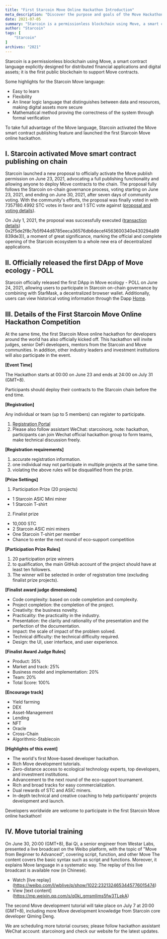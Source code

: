 ```yaml
---
title: "First Starcoin Move Online Hackathon Introduction"
meta_description: "Discover the purpose and goals of the Move Hackathon, promoting blockchain innovation and development."
date: 2021-07-05
summary: "Starcoin is a permissionless blockchain using Move, a smart contract language explicitly designed for distributed financial applications and digital assets; it is the first public blockchain to support Move contracts. Starcoin activated the Move smart contract publishing feature and launched the first Starcoin Move online hackathon."
author: "Starcoin"
tags: [
    "Starcoin"
]
archives: "2021"
---
```


Starcoin is a permissionless blockchain using Move, a smart contract language explicitly designed for distributed financial applications and digital assets; it is the first public blockchain to support Move contracts. 

Some highlights for the Starcoin Move language:

* Easy to learn
* Flexibility
* An linear logic language that distinguishes between data and resources, making digital assets more secure
* Mathematical method proving the correctness of the system through formal verification

To take full advantage of the Move language, Starcoin activated the Move smart contract publishing feature and launched the first Starcoin Move online hackathon.

## I. Starcoin activated Move smart contract publishing on chain

Starcoin launched a new proposal to officially activate the Move publish permission on June 23, 2021, advocating a full publishing functionality and allowing anyone to deploy Move contracts to the chain. The proposal fully follows the Starcoin on-chain governance process, voting starting on June 23, 2021, and ending on June 30, 2021, after seven days of community voting. With the community's efforts, the proposal was finally voted in with 7357180.4992 STC votes in favor and 1 STC vote against ([proposal and voting details](https://poll.starcoin.org/polls/detail/1)).

On July 1, 2021, the proposal was successfully executed ([transaction details](https://stcscan.io/main/transactions/detail/)) 0x2f5de2f8c7b5f944d8785eeca36576db6decef4563600340e430294a99839de3)), a moment of great significance, marking the official and complete opening of the Starcoin ecosystem to a whole new era of decentralized applications.

## II. Officially released the first DApp of Move ecology - POLL

Starcoin officially released the first DApp in Move ecology - POLL on June 24, 2021, allowing users to participate in Starcoin on-chain governance by combining with StarMask, a decentralized browser wallet. Additionally, users can view historical voting information through the Dapp [Home](https://poll.starcoin.org/polls/1).

## III. Details of the First Starcoin Move Online Hackathon Competition

At the same time, the first Starcoin Move online hackathon for developers around the world has also officially kicked off. This hackathon will invite judges, senior DeFi developers, mentors from the Starcoin and Move communities. In addition, other industry leaders and investment institutions will also participate in the event.

**[Event Time]**

The Hackathon starts at 00:00 on June 23 and ends at 24:00 on July 31 (GMT+8).

Participants should deploy their contracts to the Starcoin chain before the end time.

**[Registration]**

Any individual or team (up to 5 members) can register to participate.

1. [Registration Portal](https://wj.qq.com/s2/8704742/4d15/)
2. Please also follow assistant WeChat: starcoinorg, note: hackathon, participants can join Wechat official hackathon group to form teams, make technical discussion freely.

**[Registration requirements]**

1. accurate registration information.
2. one individual may not participate in multiple projects at the same time.
3. violating the above rules will be disqualified from the prize.

**[Prize Settings]**

1. Participation Prize (20 projects)

* 1 Starcoin ASIC Mini miner
* 1 Starcoin T-shirt

2. Finalist prize

* 10,000 STC
* 2 Starcoin ASIC mini miners
* One Starcoin T-shirt per member
* Chance to enter the next round of eco-support competition

**[Participation Prize Rules]**

1. 20 participation prize winners
2. to qualification, the main GitHub account of the project should have at least ten followers.
3. The winner will be selected in order of registration time (excluding finalist prize projects).

**[Finalist award judge dimensions]**

* Code complexity: based on code completion and complexity.
* Project completion: the completion of the project.
* Creativity: the business novelty.
* Practicality: the practicality in the industry.
* Presentation: the clarity and rationality of the presentation and the perfection of the documentation.
* Impact: the scale of impact of the problem solved.
* Technical difficulty: the technical difficulty required.
* Design: the UI, user interface, and user experience.

**[Finalist Award Judge Rules]**

* Product: 35%
* Market and track: 25%
* Business model and implementation: 20%
* Team: 20%
* Total Score: 100%


**[Encourage track]**

- Yield farming
- DEX
- Asset-Management
- Lending
- NFT
- Oracle
- Cross-Chain
- Algorithmic-Stablecoin

**[Highlights of this event]**

* The world's first Move-based developer hackathon.
* Rich Move development tutorials.
* Zero-distance access to ecological technology experts, top developers, and investment institutions.
* Advancement to the next round of the eco-support tournament.
* Rich and broad tracks for easy commercialization.
* Dual rewards of STC and ASIC miners.
* In-depth technical and creative coaching to help participants' projects development and launch.

Developers worldwide are welcome to participate in the first Starcoin Move online hackathon!

## IV. Move tutorial training

On June 30, 20:00 (GMT+8), Bai Qi, a senior engineer from Westar Labs, presented a live broadcast on the Weibo platform, with the topic of "Move from Beginner to Advanced", covering script, function, and other Move The content covers the basic syntax such as script and functions. Moreover, it explains Move language in a systematic way. The replay of this live broadcast is available now (in Chinese).

* Watch [live replay] (https://weibo.com/l/wblive/p/show/1022:2321324653445776015474)
* View [text content] (https://mp.weixin.qq.com/s/q0ki_gmsmIims5fw3TLekA)

The second Move development tutorial will take place on July 7 at 20:00 (GMT+8), including more Move development knowledge from Starcoin core developer Qiming Deng.

We are scheduling more tutorial courses; please follow hackathon assistant WeChat account: starcoinorg and check our website for the latest updates.
